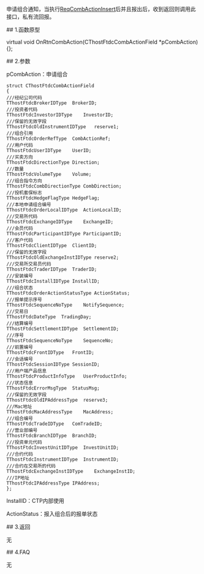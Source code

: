 <p>申请组合通知，当执行<a href="../../CTHOSTFTDCTRADERSPI/REQCOMBACTIONINSERT/">ReqCombActionInsert</a>后并且报出后，收到返回则调用此接口，私有流回报。</p>
<span class="anchor" id="0ad034de-70e2-49df-8a88-db6400aac3dd"></span>
## 1.函数原型
<p>virtual void OnRtnCombAction(CThostFtdcCombActionField *pCombAction) {};</p>
<span class="anchor" id="e73ae424-9a9e-4fd2-bce8-cd6af3036b24"></span>
## 2.参数
<p>pCombAction：申请组合</p>
<pre><code>struct CThostFtdcCombActionField
{
///经纪公司代码
TThostFtdcBrokerIDType  BrokerID;
///投资者代码
TThostFtdcInvestorIDType    InvestorID;
///保留的无效字段
TThostFtdcOldInstrumentIDType   reserve1;
///组合引用
TThostFtdcOrderRefType  CombActionRef;
///用户代码
TThostFtdcUserIDType    UserID;
///买卖方向
TThostFtdcDirectionType Direction;
///数量
TThostFtdcVolumeType    Volume;
///组合指令方向
TThostFtdcCombDirectionType CombDirection;
///投机套保标志
TThostFtdcHedgeFlagType HedgeFlag;
///本地申请组合编号
TThostFtdcOrderLocalIDType  ActionLocalID;
///交易所代码
TThostFtdcExchangeIDType    ExchangeID;
///会员代码
TThostFtdcParticipantIDType ParticipantID;
///客户代码
TThostFtdcClientIDType  ClientID;
///保留的无效字段
TThostFtdcOldExchangeInstIDType reserve2;
///交易所交易员代码
TThostFtdcTraderIDType  TraderID;
///安装编号
TThostFtdcInstallIDType InstallID;
///组合状态
TThostFtdcOrderActionStatusType ActionStatus;
///报单提示序号
TThostFtdcSequenceNoType    NotifySequence;
///交易日
TThostFtdcDateType  TradingDay;
///结算编号
TThostFtdcSettlementIDType  SettlementID;
///序号
TThostFtdcSequenceNoType    SequenceNo;
///前置编号
TThostFtdcFrontIDType   FrontID;
///会话编号
TThostFtdcSessionIDType SessionID;
///用户端产品信息
TThostFtdcProductInfoType   UserProductInfo;
///状态信息
TThostFtdcErrorMsgType  StatusMsg;
///保留的无效字段
TThostFtdcOldIPAddressType  reserve3;
///Mac地址
TThostFtdcMacAddressType    MacAddress;
///组合编号
TThostFtdcTradeIDType   ComTradeID;
///营业部编号
TThostFtdcBranchIDType  BranchID;
///投资单元代码
TThostFtdcInvestUnitIDType  InvestUnitID;
///合约代码
TThostFtdcInstrumentIDType  InstrumentID;
///合约在交易所的代码
TThostFtdcExchangeInstIDType    ExchangeInstID;
///IP地址
TThostFtdcIPAddressType IPAddress;
};
</code></pre>
<p>InstallID：CTP内部使用</p>
<p>ActionStatus：报入组合后的报单状态</p>
<span class="anchor" id="541065e6-b5b4-4de8-8f5c-1f03af12fb98"></span>
## 3.返回
<p>无</p>
<span class="anchor" id="d1a3924c-c692-42d6-9c00-b534e6f49d65"></span>
## 4.FAQ
<p>无</p>
